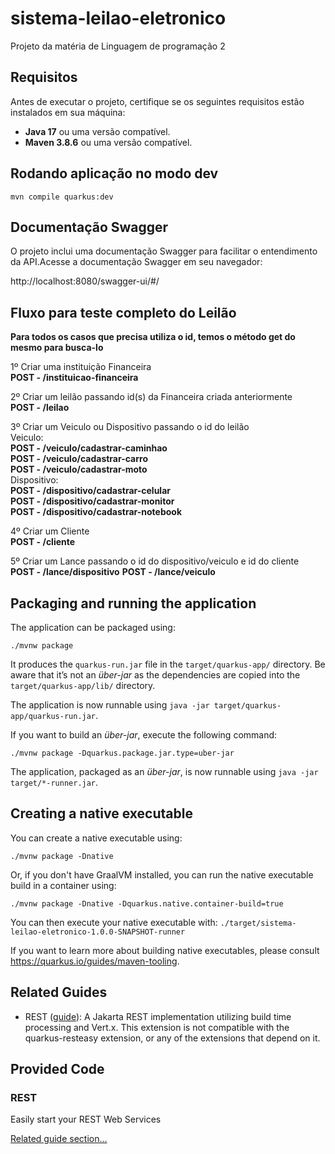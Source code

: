# sistema-leilao-eletronico

Projeto da matéria de Linguagem de programação 2

## Requisitos
Antes de executar o projeto, certifique se os seguintes requisitos estão instalados em sua máquina:

  - **Java 17** ou uma versão compatível.
  - **Maven 3.8.6** ou uma versão compatível.

## Rodando aplicação no modo dev

```shell script
mvn compile quarkus:dev
```

## Documentação Swagger
O projeto inclui uma documentação Swagger para facilitar o entendimento da API.Acesse a documentação Swagger em seu navegador:

http://localhost:8080/swagger-ui/#/

## Fluxo para teste completo do Leilão

**Para todos os casos que precisa utiliza o id, temos o método get do mesmo para busca-lo**

1º Criar uma instituição Financeira<br>
**POST - /instituicao-financeira**

2º Criar um leilão passando id(s) da Financeira criada anteriormente<br>
**POST - /leilao**

3º Criar um Veiculo ou Dispositivo passando o id do leilão<br>
Veiculo:<br>
**POST - /veiculo/cadastrar-caminhao<br>**
**POST - /veiculo/cadastrar-carro<br>**
**POST - /veiculo/cadastrar-moto<br>**
Dispositivo:<br>
**POST - /dispositivo/cadastrar-celular<br>**
**POST - /dispositivo/cadastrar-monitor<br>**
**POST - /dispositivo/cadastrar-notebook<br>**

4º Criar um Cliente<br>
**POST - /cliente**

5º Criar um Lance passando o id do dispositivo/veiculo e id do cliente<br>
**POST - /lance/dispositivo**
**POST - /lance/veiculo**

## Packaging and running the application

The application can be packaged using:

```shell script
./mvnw package
```

It produces the `quarkus-run.jar` file in the `target/quarkus-app/` directory.
Be aware that it’s not an _über-jar_ as the dependencies are copied into the `target/quarkus-app/lib/` directory.

The application is now runnable using `java -jar target/quarkus-app/quarkus-run.jar`.

If you want to build an _über-jar_, execute the following command:

```shell script
./mvnw package -Dquarkus.package.jar.type=uber-jar
```

The application, packaged as an _über-jar_, is now runnable using `java -jar target/*-runner.jar`.

## Creating a native executable

You can create a native executable using:

```shell script
./mvnw package -Dnative
```

Or, if you don't have GraalVM installed, you can run the native executable build in a container using:

```shell script
./mvnw package -Dnative -Dquarkus.native.container-build=true
```

You can then execute your native executable with: `./target/sistema-leilao-eletronico-1.0.0-SNAPSHOT-runner`

If you want to learn more about building native executables, please consult <https://quarkus.io/guides/maven-tooling>.

## Related Guides

- REST ([guide](https://quarkus.io/guides/rest)): A Jakarta REST implementation utilizing build time processing and Vert.x. This extension is not compatible with the quarkus-resteasy extension, or any of the extensions that depend on it.

## Provided Code

### REST

Easily start your REST Web Services

[Related guide section...](https://quarkus.io/guides/getting-started-reactive#reactive-jax-rs-resources)
